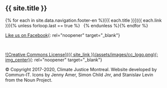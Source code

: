 <hr style="height:10px;visibility:hidden;margin:0"/>

## {{ site.title }}

{% for each in site.data.navigation.footer-en %}[{{ each.title }}]({{ each.link }}){% unless forloop.last == true %} &ensp;{% endunless %}{% endfor %}

[Like us on Facebook](/https://www.facebook.com/ClimateJusticeMontreal/){: rel="noopener" target="_blank"}

<br>

[![Creative Commons License]({{ site_link }}/assets/images/cc_logo.png){: img_center}](http://creativecommons.org/licenses/by-nc-sa/4.0/){: rel="noopener" target="_blank"}

© Copyright 2017-2020, Climate Justice Montreal. Website developed by Commun-IT. Icons by Jenny Amer, Simon Child Jnr, and Stanislav Levin from the Noun Project.
